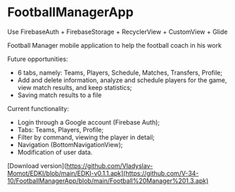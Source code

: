 # FootballManagerApp
Use FirebaseAuth + FirebaseStorage + RecyclerView + CustomView + Glide

Football Manager mobile application to help the football coach in his work

Future opportunities:
- 6 tabs, namely: Teams, Players, Schedule, Matches, Transfers, Profile;
- Add and delete information, analyze and schedule players for the game, view match results, and keep statistics;
- Saving match results to a file

Current functionality:
- Login through a Google account (Firebase Auth);
- Tabs: Teams, Players, Profile;
- Filter by command, viewing the player in detail;
- Navigation (BottomNavigationView);
- Modification of user data.

[Download version](https://github.com/Vladyslav-Momot/EDKI/blob/main/EDKI-v0.1.1.apk](https://github.com/V-34-10/FootballManagerApp/blob/main/Football%20Manager%201.3.apk)
